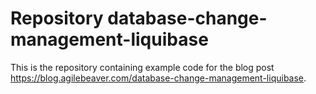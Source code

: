 # Repository database-change-management-liquibase

This is the repository containing example code for the blog post https://blog.agilebeaver.com/database-change-management-liquibase.
